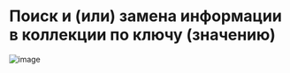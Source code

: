 # Поиск и (или) замена информации в коллекции по ключу (значению)
![image](https://user-images.githubusercontent.com/103984630/229353737-5112f66a-8b8a-4217-a7bf-fe49ac5b2f67.png)
